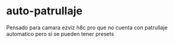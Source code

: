 # auto-patrullaje
Pensado para camara ezviz h8c pro
que no cuenta con patrullaje automatico pero si se pueden tener presets